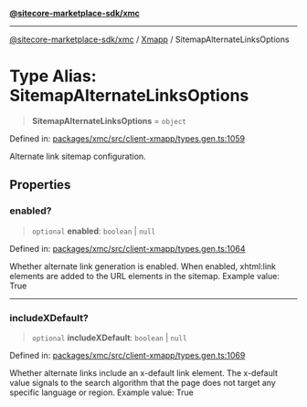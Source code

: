 [**@sitecore-marketplace-sdk/xmc**](../../../../README.md)

***

[@sitecore-marketplace-sdk/xmc](../../../../README.md) / [Xmapp](../README.md) / SitemapAlternateLinksOptions

# Type Alias: SitemapAlternateLinksOptions

> **SitemapAlternateLinksOptions** = `object`

Defined in: [packages/xmc/src/client-xmapp/types.gen.ts:1059](https://github.com/Sitecore/marketplace-sdk/blob/main/packages/xmc/src/client-xmapp/types.gen.ts#L1059)

Alternate link sitemap configuration.

## Properties

### enabled?

> `optional` **enabled**: `boolean` \| `null`

Defined in: [packages/xmc/src/client-xmapp/types.gen.ts:1064](https://github.com/Sitecore/marketplace-sdk/blob/main/packages/xmc/src/client-xmapp/types.gen.ts#L1064)

Whether alternate link generation is enabled. When enabled, xhtml:link elements are added to the URL elements in the sitemap.
Example value: True

***

### includeXDefault?

> `optional` **includeXDefault**: `boolean` \| `null`

Defined in: [packages/xmc/src/client-xmapp/types.gen.ts:1069](https://github.com/Sitecore/marketplace-sdk/blob/main/packages/xmc/src/client-xmapp/types.gen.ts#L1069)

Whether alternate links include an x-default link element. The x-default value signals to the search algorithm that the page does not target any specific language or region.
Example value: True
